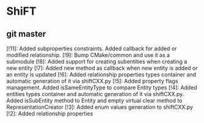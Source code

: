 # ShiFT

## git master
[!11]: Added subproperties constraints. Added callback for added or modified relationship.
[!9]: Bump CMake/common and use it as a submodule
[!8]: Added support for creating subentities when creating a new entity
[!7]: Added new method as callback when new entity is added or an entity is updated
[!6]: Added relationship properties types container and automatic generation of it via shiftCXX.py
[!5]: Added property flags management. Added isSameEntityType to compare Entity types
[!4]: Added entities types container and automatic generation of it via shiftCXX.py. Added isSubEntity method to Entity and empty virtual clear method to RepresentationCreator
[!3]: Added enum values generation to shiftCXX.py
[!2]: Added relationship properties
